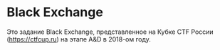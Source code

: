 # Black Exchange

Это задание Black Exchange, представленное на Кубке CTF России (https://ctfcup.ru) на этапе A&D в 2018-ом году.
